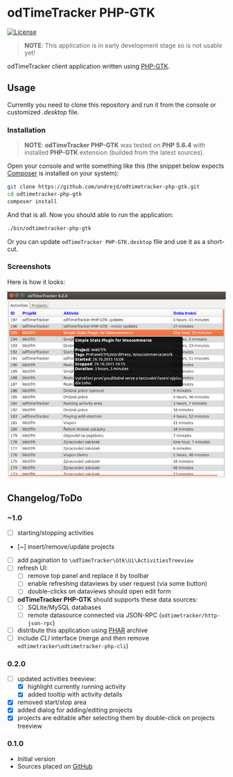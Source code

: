 # odTimeTracker PHP-GTK

[![License](https://img.shields.io/badge/license-MPL-blue.svg)](https://www.mozilla.org/MPL/2.0/)

> __NOTE__: This application is in early development stage so is not usable yet!

odTimeTracker client application written using [PHP-GTK](http://gtk.php.net/).


## Usage

Currently you need to clone this repository and run it from the console or customized _.desktop_ file.

### Installation

> __NOTE__: __odTimeTracker PHP-GTK__ was tested on __PHP 5.6.4__ with installed __PHP-GTK__ extension (builded from the latest sources).

Open your console and write something like this (the snippet below expects [Composer](https://getcomposer.org/) is installed on your system):

```bash
git clone https://github.com/ondrejd/odtimetracker-php-gtk.git
cd odtimetracker-php-gtk
composer install
```

And that is all. Now you should able to run the application:

```bash
./bin/odtimetracker-php-gtk
```

Or you can update `odTimeTracker PHP-GTK.desktop` file and use it as a short-cut.

### Screenshots

Here is how it looks:

![odTimeTracker PHP-GTK 0.2.0](screenshots/screen-02.png?raw=true "odTimeTracker PHP-GTK 0.2.0")


## Changelog/ToDo

### ~1.0
* [ ] starting/stopping activities
* [~] insert/remove/update projects
* [ ] add pagination to `\odTimeTracker\Gtk\Ui\ActivitiesTreeview`
* [ ] refresh UI:
  * [ ] remove top panel and replace it by toolbar
  * [ ] enable refreshing dataviews by user request (via some button)
  * [ ] double-clicks on dataviews should open edit form
* [ ] __odTimeTracker PHP-GTK__ should supports these data sources:
  * [ ] SQLite/MySQL databases
  * [ ] remote datasource connected via JSON-RPC (`odtimetracker/http-json-rpc`)
* [ ] distribute this application using [PHAR](http://php.net/manual/en/book.phar.php) archive
* [ ] include _CLI_ interface (merge and then remove `odtimetracker\odtimetracker-php-cli`)

### 0.2.0
* [ ] updated activities treeview:
  * [x] highlight currently running activity
  * [x] added tooltip with activity details
* [x] removed start/stop area
* [x] added dialog for adding/editing projects
* [x] projects are editable after selecting them by double-click on projects treeview

### 0.1.0
* Initial version
* Sources placed on [GitHub](https://github.com/odtimetracker/odtimetracker-php-gtk)
